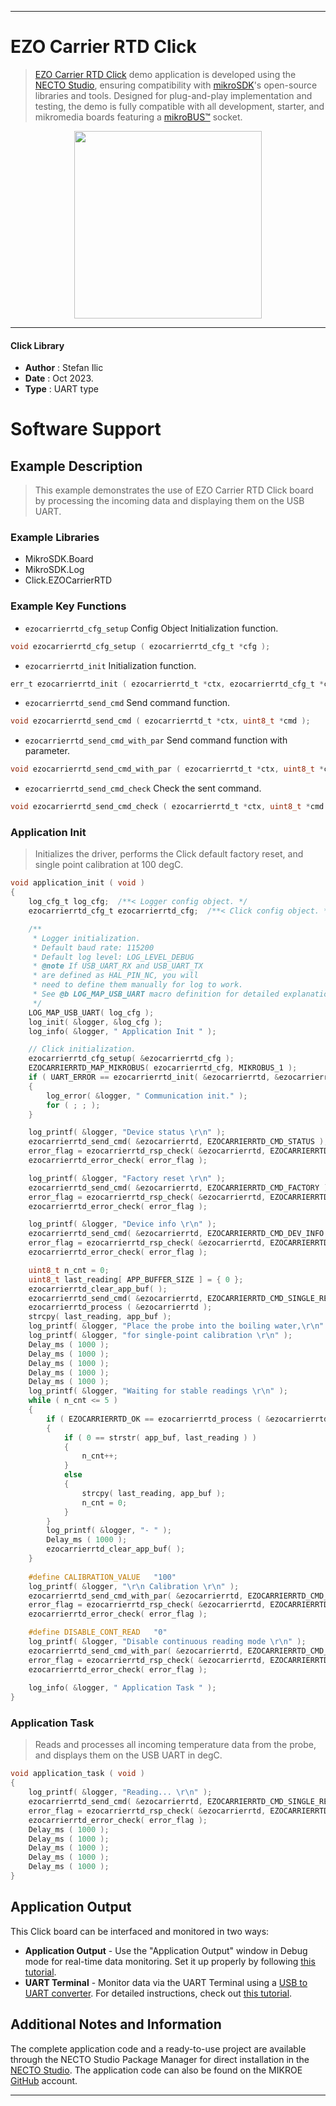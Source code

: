 
---
# EZO Carrier RTD Click

> [EZO Carrier RTD Click](https://www.mikroe.com/?pid_product=MIKROE-6012) demo application is developed using
the [NECTO Studio](https://www.mikroe.com/necto), ensuring compatibility with [mikroSDK](https://www.mikroe.com/mikrosdk)'s
open-source libraries and tools. Designed for plug-and-play implementation and testing, the demo is fully compatible with
all development, starter, and mikromedia boards featuring a [mikroBUS&trade;](https://www.mikroe.com/mikrobus) socket.

<p align="center">
  <img src="https://www.mikroe.com/?pid_product=MIKROE-6012&image=1" height=300px>
</p>

---

#### Click Library

- **Author**        : Stefan Ilic
- **Date**          : Oct 2023.
- **Type**          : UART type

# Software Support

## Example Description

> This example demonstrates the use of EZO Carrier RTD Click board by processing
 the incoming data and displaying them on the USB UART.

### Example Libraries

- MikroSDK.Board
- MikroSDK.Log
- Click.EZOCarrierRTD

### Example Key Functions

- `ezocarrierrtd_cfg_setup` Config Object Initialization function.
```c
void ezocarrierrtd_cfg_setup ( ezocarrierrtd_cfg_t *cfg );
```

- `ezocarrierrtd_init` Initialization function.
```c
err_t ezocarrierrtd_init ( ezocarrierrtd_t *ctx, ezocarrierrtd_cfg_t *cfg );
```

- `ezocarrierrtd_send_cmd` Send command function.
```c
void ezocarrierrtd_send_cmd ( ezocarrierrtd_t *ctx, uint8_t *cmd );
```

- `ezocarrierrtd_send_cmd_with_par` Send command function with parameter.
```c
void ezocarrierrtd_send_cmd_with_par ( ezocarrierrtd_t *ctx, uint8_t *cmd, uint8_t *param_buf );
```

- `ezocarrierrtd_send_cmd_check` Check the sent command.
```c
void ezocarrierrtd_send_cmd_check ( ezocarrierrtd_t *ctx, uint8_t *cmd );
```

### Application Init

> Initializes the driver, performs the Click default factory reset, and single point calibration at 100 degC.

```c
void application_init ( void ) 
{
    log_cfg_t log_cfg;  /**< Logger config object. */
    ezocarrierrtd_cfg_t ezocarrierrtd_cfg;  /**< Click config object. */

    /** 
     * Logger initialization.
     * Default baud rate: 115200
     * Default log level: LOG_LEVEL_DEBUG
     * @note If USB_UART_RX and USB_UART_TX 
     * are defined as HAL_PIN_NC, you will 
     * need to define them manually for log to work. 
     * See @b LOG_MAP_USB_UART macro definition for detailed explanation.
     */
    LOG_MAP_USB_UART( log_cfg );
    log_init( &logger, &log_cfg );
    log_info( &logger, " Application Init " );

    // Click initialization.
    ezocarrierrtd_cfg_setup( &ezocarrierrtd_cfg );
    EZOCARRIERRTD_MAP_MIKROBUS( ezocarrierrtd_cfg, MIKROBUS_1 );
    if ( UART_ERROR == ezocarrierrtd_init( &ezocarrierrtd, &ezocarrierrtd_cfg ) ) 
    {
        log_error( &logger, " Communication init." );
        for ( ; ; );
    }

    log_printf( &logger, "Device status \r\n" );
    ezocarrierrtd_send_cmd( &ezocarrierrtd, EZOCARRIERRTD_CMD_STATUS );
    error_flag = ezocarrierrtd_rsp_check( &ezocarrierrtd, EZOCARRIERRTD_RSP_OK );
    ezocarrierrtd_error_check( error_flag );

    log_printf( &logger, "Factory reset \r\n" );
    ezocarrierrtd_send_cmd( &ezocarrierrtd, EZOCARRIERRTD_CMD_FACTORY );
    error_flag = ezocarrierrtd_rsp_check( &ezocarrierrtd, EZOCARRIERRTD_RSP_READY );
    ezocarrierrtd_error_check( error_flag );

    log_printf( &logger, "Device info \r\n" );
    ezocarrierrtd_send_cmd( &ezocarrierrtd, EZOCARRIERRTD_CMD_DEV_INFO );
    error_flag = ezocarrierrtd_rsp_check( &ezocarrierrtd, EZOCARRIERRTD_RSP_OK );
    ezocarrierrtd_error_check( error_flag );

    uint8_t n_cnt = 0;
    uint8_t last_reading[ APP_BUFFER_SIZE ] = { 0 };
    ezocarrierrtd_clear_app_buf( );
    ezocarrierrtd_send_cmd( &ezocarrierrtd, EZOCARRIERRTD_CMD_SINGLE_READ );
    ezocarrierrtd_process ( &ezocarrierrtd );
    strcpy( last_reading, app_buf );
    log_printf( &logger, "Place the probe into the boiling water,\r\n" );
    log_printf( &logger, "for single-point calibration \r\n" );
    Delay_ms ( 1000 );
    Delay_ms ( 1000 );
    Delay_ms ( 1000 );
    Delay_ms ( 1000 );
    Delay_ms ( 1000 );
    log_printf( &logger, "Waiting for stable readings \r\n" );
    while ( n_cnt <= 5 )
    {
        if ( EZOCARRIERRTD_OK == ezocarrierrtd_process ( &ezocarrierrtd ) )
        {  
            if ( 0 == strstr( app_buf, last_reading ) )
            {
                n_cnt++;
            }
            else
            {
                strcpy( last_reading, app_buf );
                n_cnt = 0;
            }
        }
        log_printf( &logger, "- " );
        Delay_ms ( 1000 );
        ezocarrierrtd_clear_app_buf( );
    }
    
    #define CALIBRATION_VALUE   "100"
    log_printf( &logger, "\r\n Calibration \r\n" );
    ezocarrierrtd_send_cmd_with_par( &ezocarrierrtd, EZOCARRIERRTD_CMD_CAL, CALIBRATION_VALUE );
    error_flag = ezocarrierrtd_rsp_check( &ezocarrierrtd, EZOCARRIERRTD_RSP_OK );
    ezocarrierrtd_error_check( error_flag );

    #define DISABLE_CONT_READ   "0"
    log_printf( &logger, "Disable continuous reading mode \r\n" );
    ezocarrierrtd_send_cmd_with_par( &ezocarrierrtd, EZOCARRIERRTD_CMD_CONT_READ, DISABLE_CONT_READ );
    error_flag = ezocarrierrtd_rsp_check( &ezocarrierrtd, EZOCARRIERRTD_RSP_OK );
    ezocarrierrtd_error_check( error_flag );
    
    log_info( &logger, " Application Task " );
}
```

### Application Task

> Reads and processes all incoming temperature data from the probe, and displays them on the USB UART in degC.

```c
void application_task ( void ) 
{
    log_printf( &logger, "Reading... \r\n" );
    ezocarrierrtd_send_cmd( &ezocarrierrtd, EZOCARRIERRTD_CMD_SINGLE_READ );
    error_flag = ezocarrierrtd_rsp_check( &ezocarrierrtd, EZOCARRIERRTD_RSP_OK );
    ezocarrierrtd_error_check( error_flag );
    Delay_ms ( 1000 );
    Delay_ms ( 1000 );
    Delay_ms ( 1000 );
    Delay_ms ( 1000 );
    Delay_ms ( 1000 );
}
```

## Application Output

This Click board can be interfaced and monitored in two ways:
- **Application Output** - Use the "Application Output" window in Debug mode for real-time data monitoring.
Set it up properly by following [this tutorial](https://www.youtube.com/watch?v=ta5yyk1Woy4).
- **UART Terminal** - Monitor data via the UART Terminal using
a [USB to UART converter](https://www.mikroe.com/click/interface/usb?interface*=uart,uart). For detailed instructions,
check out [this tutorial](https://help.mikroe.com/necto/v2/Getting%20Started/Tools/UARTTerminalTool).

## Additional Notes and Information

The complete application code and a ready-to-use project are available through the NECTO Studio Package Manager for 
direct installation in the [NECTO Studio](https://www.mikroe.com/necto). The application code can also be found on
the MIKROE [GitHub](https://github.com/MikroElektronika/mikrosdk_click_v2) account.

---
